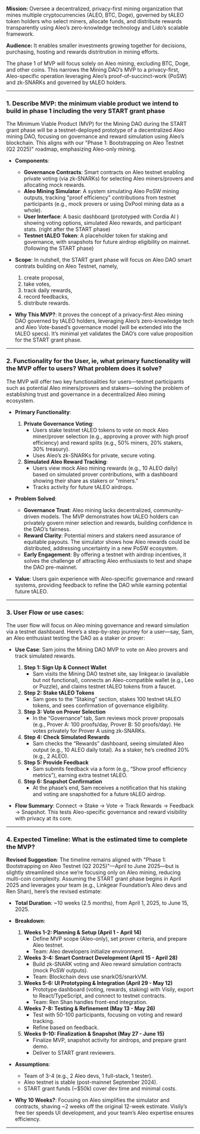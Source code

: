 **Mission:** Oversee a decentralized, privacy-first mining organization that mines multiple cryptocurrencies (ALEO, BTC, Doge), governed by tALEO token holders who select miners, allocate funds, and distribute rewards transparently using Aleo’s zero-knowledge technology and Lido’s scalable framework.

**Audience:** It enables smaller investments growing together for decisions, purchasing, hosting and rewards distritrution in mining efforts.

The phase 1 of MVP will focus solely on Aleo mining, excluding BTC, Doge, and other coins. This narrows the Mining DAO’s MVP to a privacy-first, Aleo-specific operation leveraging Aleo’s proof-of-succinct-work (PoSW) and zk-SNARKs and governed by tALEO holders. 

---

### 1. Describe MVP: the minimum viable product we intend to build in phase 1 including the very START grant phase
The Minimum Viable Product (MVP) for the Mining DAO during the START grant phase will be a testnet-deployed prototype of a decentralized Aleo mining DAO, focusing on governance and reward simulation using Aleo’s blockchain. This aligns with our "Phase 1: Bootstrapping on Aleo Testnet (Q2 2025)" roadmap, emphasizing Aleo-only mining.

- **Components**:
  - **Governance Contracts**: Smart contracts on Aleo testnet enabling private voting (via zk-SNARKs) for selecting Aleo miners/provers and allocating mock rewards.
  - **Aleo Mining Simulator**: A system simulating Aleo PoSW mining outputs, tracking "proof efficiency" contributions from testnet participants (e.g., mock provers or using DxPool mining data as a whole).
  - **User Interface**: A basic dashboard (prototyped with Cordia AI ) showing voting options, simulated Aleo rewards, and participant stats. (right after the START phase)
  - **Testnet tALEO Token**: A placeholder token for staking and governance, with snapshots for future airdrop eligibility on mainnet.(following the START phase)

- **Scope**: In nutshell, the START grant phase will focus on Aleo DAO smart contrats building on Aleo Testnet, namely, 
  1. create proposal, 
  2. take votes, 
  3. track daily rewards,
  4. record feedbacks,
  5. distribute rewards.

- **Why This MVP?**: It proves the concept of a privacy-first Aleo mining DAO governed by tALEO holders, leveraging Aleo’s zero-knowledge tech and Aleo Vote-based’s governance model (will be extended into the tALEO specs). It’s minimal yet validates the DAO’s core value proposition for the START grant phase.

---

### 2. Functionality for the User, ie, what primary functionality will the MVP offer to users? What problem does it solve?
The MVP will offer two key functionalities for users—testnet participants such as potential Aleo miners/provers and stakers—solving the problem of establishing trust and governance in a decentralized Aleo mining ecosystem. 

- **Primary Functionality**:
  1. **Private Governance Voting**:
     - Users stake testnet tALEO tokens to vote on mock Aleo miner/prover selection (e.g., approving a prover with high proof efficiency) and reward splits (e.g., 50% miners, 20% stakers, 30% treasury).
     - Uses Aleo’s zk-SNARKs for private, secure voting.
  2. **Simulated Aleo Reward Tracking**:
     - Users view mock Aleo mining rewards (e.g., 10 ALEO daily) based on simulated prover contributions, with a dashboard showing their share as stakers or "miners."
     - Tracks activity for future tALEO airdrops.

- **Problem Solved**:
  - **Governance Trust**: Aleo mining lacks decentralized, community-driven models. The MVP demonstrates how tALEO holders can privately govern miner selection and rewards, building confidence in the DAO’s fairness.
  - **Reward Clarity**: Potential miners and stakers need assurance of equitable payouts. The simulator shows how Aleo rewards could be distributed, addressing uncertainty in a new PoSW ecosystem.
  - **Early Engagement**: By offering a testnet with airdrop incentives, it solves the challenge of attracting Aleo enthusiasts to test and shape the DAO pre-mainnet.

- **Value**: Users gain experience with Aleo-specific governance and reward systems, providing feedback to refine the DAO while earning potential future tALEO.

---

### 3. User Flow or use cases: 
The user flow will focus on Aleo mining governance and reward simulation via a testnet dashboard. Here’s a step-by-step journey for a user—say, Sam, an Aleo enthusiast testing the DAO as a staker or prover:

- **Use Case**: Sam joins the Mining DAO MVP to vote on Aleo provers and track simulated rewards.
  1. **Step 1: Sign Up & Connect Wallet**
     - Sam visits the Mining DAO testnet site, say linkgear.io (available but not functional), connects an Aleo-compatible wallet (e.g., Leo or Puzzle), and claims testnet tALEO tokens from a faucet.
  2. **Step 2: Stake tALEO Tokens**
     - Sam goes to the “Staking” section, stakes 100 testnet tALEO tokens, and sees confirmation of governance eligibility.
  3. **Step 3: Vote on Prover Selection**
     - In the “Governance” tab, Sam reviews mock prover proposals (e.g., Prover A: 100 proofs/day, Prover B: 50 proofs/day). He votes privately for Prover A using zk-SNARKs.
  4. **Step 4: Check Simulated Rewards**
     - Sam checks the “Rewards” dashboard, seeing simulated Aleo output (e.g., 10 ALEO daily total). As a staker, he’s credited 20% (e.g., 2 ALEO).
  5. **Step 5: Provide Feedback**
     - Sam submits feedback via a form (e.g., “Show proof efficiency metrics”), earning extra testnet tALEO.
  6. **Step 6: Snapshot Confirmation**
     - At the phase’s end, Sam receives a notification that his staking and voting are snapshotted for a future tALEO airdrop.

- **Flow Summary**: Connect → Stake → Vote → Track Rewards → Feedback → Snapshot. This tests Aleo-specific governance and reward visibility with privacy at its core.

---

### 4. Expected Timeline: What is the estimated time to complete the MVP?
**Revised Suggestion**: The timeline remains aligned with "Phase 1: Bootstrapping on Aleo Testnet (Q2 2025)"—April to June 2025—but is slightly streamlined since we’re focusing only on Aleo mining, reducing multi-coin complexity. Assuming the START grant phase begins in April 2025 and leverages your team (e.g., Linkgear Foundation’s Aleo devs and Ren Shan), here’s the revised estimate:

- **Total Duration**: ~10 weeks (2.5 months), from April 1, 2025, to June 15, 2025.
- **Breakdown**:
  1. **Weeks 1-2: Planning & Setup (April 1 - April 14)**  
     - Define MVP scope (Aleo-only), set prover criteria, and prepare Aleo testnet.
     - Team: Aleo developers initialize environment.
  2. **Weeks 3-4: Smart Contract Development (April 15 - April 28)**  
     - Build zk-SNARK voting and Aleo reward simulation contracts (mock PoSW outputs).
     - Team: Blockchain devs use snarkOS/snarkVM.
  3. **Weeks 5-6: UI Prototyping & Integration (April 29 - May 12)**  
     - Prototype dashboard (voting, rewards, staking) with Visily, export to React/TypeScript, and connect to testnet contracts.
     - Team: Ren Shan handles front-end integration.
  4. **Weeks 7-8: Testing & Refinement (May 13 - May 26)**  
     - Test with 50-100 participants, focusing on voting and reward tracking.
     - Refine based on feedback.
  5. **Weeks 9-10: Finalization & Snapshot (May 27 - June 15)**  
     - Finalize MVP, snapshot activity for airdrops, and prepare grant demo.
     - Deliver to START grant reviewers.

- **Assumptions**:
  - Team of 3-4 (e.g., 2 Aleo devs, 1 full-stack, 1 tester).
  - Aleo testnet is stable (post-mainnet September 2024).
  - START grant funds (~$50k) cover dev time and minimal costs.

- **Why 10 Weeks?**: Focusing on Aleo simplifies the simulator and contracts, shaving ~2 weeks off the original 12-week estimate. Visily’s free tier speeds UI development, and your team’s Aleo expertise ensures efficiency.

---
